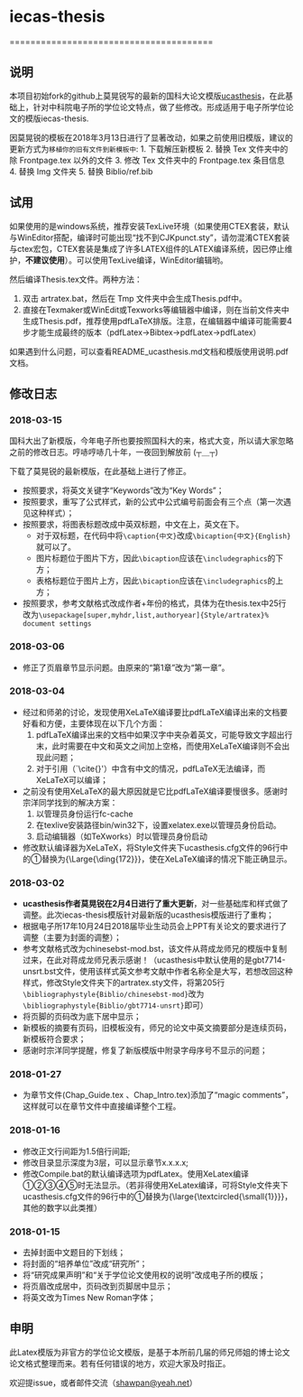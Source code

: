 # iecas-thesis

=======================================

## 说明

本项目初始fork的github上莫晃锐写的最新的国科大论文模版[ucasthesis](https://github.com/mohuangrui/ucasthesis)，在此基础上，针对中科院电子所的学位论文特点，做了些修改。形成适用于电子所学位论文的模版iecas-thesis.




因莫晃锐的模板在2018年3月13日进行了显著改动，如果之前使用旧模版，建议的更新方式为`移植你的旧有文件到新模板中`:
        1. 下载解压新模板
        2. 替换 Tex 文件夹中的除 Frontpage.tex 以外的文件
        3. 修改 Tex 文件夹中的 Frontpage.tex 条目信息
        4. 替换 Img 文件夹
        5. 替换 Biblio/ref.bib


## 试用

如果使用的是windows系统，推荐安装TexLive环境（如果使用CTEX套装，默认与WinEditor搭配，编译时可能出现“找不到CJKpunct.sty”，请勿混淆CTEX套装与ctex宏包，CTEX套装是集成了许多LATEX组件的LATEX编译系统，因已停止维护，**不建议使用**）。可以使用TexLive编译，WinEditor编辑哟。

然后编译Thesis.tex文件。两种方法：

1. 双击 artratex.bat，然后在 Tmp 文件夹中会生成Thesis.pdf中。
2. 直接在Texmaker或WinEdit或Texworks等编辑器中编译，则在当前文件夹中生成Thesis.pdf，推荐使用pdfLaTeX排版。注意，在编辑器中编译可能需要4步才能生成最终的版本（pdfLatex->Bibtex->pdfLatex->pdfLatex）



如果遇到什么问题，可以查看README_ucasthesis.md文档和模版使用说明.pdf文档。





## 修改日志

### 2018-03-15

国科大出了新模版，今年电子所也要按照国科大的来，格式大变，所以请大家忽略之前的修改日志。哼哧哼哧几十年，一夜回到解放前 (┬＿┬)

下载了莫晃锐的最新模版，在此基础上进行了修正。

- 按照要求，将英文关键字“Keywords”改为“Key Words”；
- 按照要求，重写了公式样式，新的公式中公式编号前面会有三个点（第一次遇见这种样式）；
- 按照要求，将图表标题改成中英双标题，中文在上，英文在下。
  - 对于双标题，在代码中将`\caption{中文}`改成`\bicaption{中文}{English}`就可以了。
  - 图片标题位于图片下方，因此`\bicaption`应该在`\includegraphics`的下方；
  - 表格标题位于图片上方，因此`\bicaption`应该在`\includegraphics`的上方；
- 按照要求，参考文献格式改成作者+年份的格式，具体为在thesis.tex中25行改为`\usepackage[super,myhdr,list,authoryear]{Style/artratex}% document settings`

### 2018-03-06

- 修正了页眉章节显示问题。由原来的“第1章”改为“第一章”。

### 2018-03-04

- 经过和师弟的讨论，发现使用XeLaTeX编译要比pdfLaTeX编译出来的文档要好看和方便，主要体现在以下几个方面：
  1. pdfLaTeX编译出来的文档中如果汉字中夹杂着英文，可能导致文字超出行末，此时需要在中文和英文之间加上空格，而使用XeLaTeX编译则不会出现此问题；
  2. 对于引用（`\cite{}'）中含有中文的情况，pdfLaTeX无法编译，而XeLaTeX可以编译；
- 之前没有使用XeLaTeX的最大原因就是它比pdfLaTeX编译要慢很多。感谢时宗洋同学找到的解决方案：
  1. 以管理员身份运行fc-cache
  2. 在texlive安装路径bin/win32下，设置xelatex.exe以管理员身份启动。
  3. 启动编辑器（如TeXworks）时以管理员身份启动
- 修改默认编译器为XeLaTeX，将Style文件夹下ucasthesis.cfg文件的96行中的①替换为{\Large{\ding{172}}}，使在XeLaTeX编译的情况下能正确显示。

### 2018-03-02

- **ucasthesis作者莫晃锐在2月4日进行了重大更新**，对一些基础库和样式做了调整。此次iecas-thesis模版针对最新版的ucasthesis模版进行了重构；
- 根据电子所17年10月24日2018届毕业生动员会上PPT有关论文的要求进行了调整（主要为封面的调整）；
- 参考文献格式改为chinesebst-mod.bst，该文件从蒋成龙师兄的模版中复制过来，在此对蒋成龙师兄表示感谢！（ucasthesis中默认使用的是gbt7714-unsrt.bst文件，使用该样式英文参考文献中作者名称全是大写，若想改回这种样式，修改Style文件夹下的artratex.sty文件，将第205行 `\bibliographystyle{Biblio/chinesebst-mod}`改为`\bibliographystyle{Biblio/gbt7714-unsrt}`即可）
- 将页脚的页码改为底下居中显示；
- 新模板的摘要有页码，旧模板没有，师兄的论文中英文摘要部分是连续页码，新模板符合要求；
- 感谢时宗洋同学提醒，修复了新版模版中附录字母序号不显示的问题；


### 2018-01-27
- 为章节文件(Chap_Guide.tex 、Chap_Intro.tex)添加了“magic comments”，这样就可以在章节文件中直接编译整个工程。

### 2018-01-16

- 修改正文行间距为1.5倍行间距;
- 修改目录显示深度为3层，可以显示章节x.x.x.x;
- 修改Compile.bat的默认编译选项为pdfLatex。使用XeLatex编译①②③④⑤时无法显示。（若非得使用XeLatex编译，可将Style文件夹下ucasthesis.cfg文件的96行中的①替换为{\large{\textcircled{\small{1}}}}，其他的数字以此类推）

### 2018-01-15

- 去掉封面中文题目的下划线；
- 将封面的“培养单位”改成“研究所”；
- 将“研究成果声明”和“关于学位论文使用权的说明”改成电子所的模版；
- 将页眉改成居中，页码改到页脚居中显示；
- 将英文改为Times New Roman字体；



## 申明

此Latex模版为非官方的学位论文模版，是基于本所前几届的师兄师姐的博士论文论文格式整理而来。若有任何错误的地方，欢迎大家及时指正。

欢迎提issue，或者邮件交流（shawpan@yeah.net）